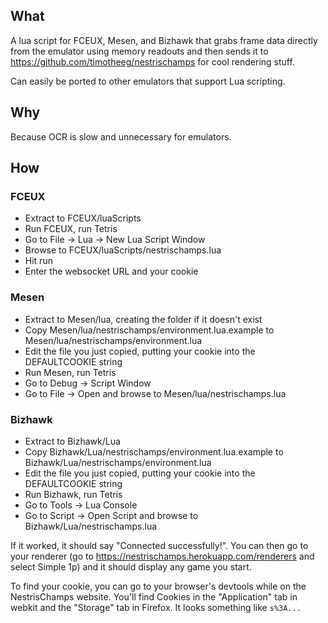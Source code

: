 ## What
A lua script for FCEUX, Mesen, and Bizhawk that grabs frame data directly from the emulator using memory readouts and then sends it to https://github.com/timotheeg/nestrischamps for cool rendering stuff.

Can easily be ported to other emulators that support Lua scripting.

## Why
Because OCR is slow and unnecessary for emulators.

## How
### FCEUX
- Extract to FCEUX/luaScripts
- Run FCEUX, run Tetris
- Go to File -> Lua -> New Lua Script Window
- Browse to FCEUX/luaScripts/nestrischamps.lua
- Hit run
- Enter the websocket URL and your cookie

### Mesen
- Extract to Mesen/lua, creating the folder if it doesn't exist
- Copy Mesen/lua/nestrischamps/environment.lua.example to Mesen/lua/nestrischamps/environment.lua
- Edit the file you just copied, putting your cookie into the DEFAULTCOOKIE string
- Run Mesen, run Tetris
- Go to Debug -> Script Window
- Go to File -> Open and browse to Mesen/lua/nestrischamps.lua

### Bizhawk
- Extract to Bizhawk/Lua
- Copy Bizhawk/Lua/nestrischamps/environment.lua.example to Bizhawk/Lua/nestrischamps/environment.lua
- Edit the file you just copied, putting your cookie into the DEFAULTCOOKIE string
- Run Bizhawk, run Tetris
- Go to Tools -> Lua Console
- Go to Script -> Open Script and browse to Bizhawk/Lua/nestrischamps.lua

If it worked, it should say "Connected successfully!". You can then go to your renderer (go to https://nestrischamps.herokuapp.com/renderers and select Simple 1p) and it should display any game you start.

To find your cookie, you can go to your browser's devtools while on the NestrisChamps website. You'll find Cookies in the "Application" tab in webkit and the "Storage" tab in Firefox. It looks something like `s%3A...`
